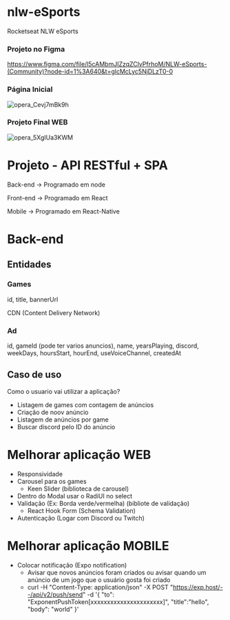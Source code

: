 # nlw-eSports
Rocketseat NLW eSports

### Projeto no Figma
https://www.figma.com/file/l5cAMbmJIZzqZClvPfrhoM/NLW-eSports-(Community)?node-id=1%3A640&t=glcMcLyc5NjDLzT0-0


### Página Inicial
![opera_Cevj7mBk9h](https://user-images.githubusercontent.com/52801509/216736132-7bcbe902-605c-4df1-b751-c62287ffde46.png)

### Projeto Final WEB
![opera_5XgIUa3KWM](https://user-images.githubusercontent.com/52801509/216851780-36c67f6a-df2a-4445-990c-1e05539a060c.gif)


# Projeto - API RESTful + SPA
Back-end -> Programado em node

Front-end -> Programado em React

Mobile -> Programado em React-Native

# Back-end

## Entidades

### Games
id, title, bannerUrl

CDN (Content Delivery Network)

### Ad
id, gameId (pode ter varios anuncios), name, yearsPlaying, discord, weekDays, hoursStart, hourEnd, useVoiceChannel, createdAt

## Caso de uso
Como o usuario vai utilizar a aplicação? 

- Listagem de games com contagem de anúncios
- Criação de noov anúncio
- Listagem de anúncios por game
- Buscar discord pelo ID do anúncio

# Melhorar aplicação WEB 
- Responsividade
- Carousel para os games
  - Keen Slider (biblioteca de carousel)
- Dentro do Modal usar o RadiUI no select 
- Validação (Ex: Borda verde/vermelha) (bibliote de validação)
  - React Hook Form (Schema Validation)
- Autenticação (Logar com Discord ou Twitch)

# Melhorar aplicação MOBILE
- Colocar notificação (Expo notification)
  - Avisar que novos anúncios foram criados ou avisar quando um anúncio de um jogo que o usuário gosta foi criado
  - curl -H "Content-Type: application/json" -X POST "https://exp.host/--/api/v2/push/send" -d '{
  "to": "ExponentPushToken[xxxxxxxxxxxxxxxxxxxxxx]",
  "title":"hello",
  "body": "world"
}'


